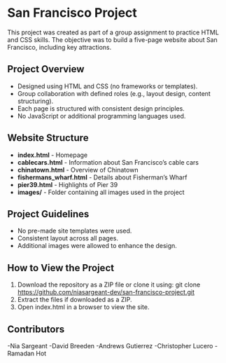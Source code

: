 # San Francisco Project

This project was created as part of a group assignment to practice HTML and CSS skills. The objective was to build a five-page website about San Francisco, including key attractions. 

## Project Overview
- Designed using HTML and CSS (no frameworks or templates).
- Group collaboration with defined roles (e.g., layout design, content structuring).
- Each page is structured with consistent design principles.
- No JavaScript or additional programming languages used.

## Website Structure
- **index.html** - Homepage
- **cablecars.html** - Information about San Francisco’s cable cars
- **chinatown.html** - Overview of Chinatown
- **fishermans_wharf.html** - Details about Fisherman’s Wharf
- **pier39.html** - Highlights of Pier 39
- **images/** - Folder containing all images used in the project

## Project Guidelines
- No pre-made site templates were used.
- Consistent layout across all pages.
- Additional images were allowed to enhance the design.

## How to View the Project
1. Download the repository as a ZIP file or clone it using:
git clone https://github.com/niasargeant-dev/san-francisco-project.git
2. Extract the files if downloaded as a ZIP.
3. Open index.html in a browser to view the site.

## Contributors
-Nia Sargeant
-David Breeden
-Andrews Gutierrez
-Christopher Lucero
-Ramadan Hot
